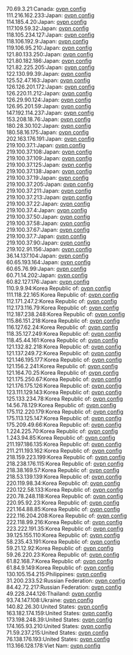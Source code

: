 70.69.3.21:Canada: [ovpn config](vpn/70_69_3_21.ovpn)  
111.216.162.233:Japan: [ovpn config](vpn/111_216_162_233.ovpn)  
114.185.4.20:Japan: [ovpn config](vpn/114_185_4_20.ovpn)  
117.109.59.32:Japan: [ovpn config](vpn/117_109_59_32.ovpn)  
118.105.234.127:Japan: [ovpn config](vpn/118_105_234_127.ovpn)  
118.106.192.9:Japan: [ovpn config](vpn/118_106_192_9.ovpn)  
119.106.95.210:Japan: [ovpn config](vpn/119_106_95_210.ovpn)  
121.80.133.250:Japan: [ovpn config](vpn/121_80_133_250.ovpn)  
121.80.182.186:Japan: [ovpn config](vpn/121_80_182_186.ovpn)  
121.82.225.205:Japan: [ovpn config](vpn/121_82_225_205.ovpn)  
122.130.99.39:Japan: [ovpn config](vpn/122_130_99_39.ovpn)  
125.52.47.163:Japan: [ovpn config](vpn/125_52_47_163.ovpn)  
126.126.201.172:Japan: [ovpn config](vpn/126_126_201_172.ovpn)  
126.220.11.212:Japan: [ovpn config](vpn/126_220_11_212.ovpn)  
126.29.90.124:Japan: [ovpn config](vpn/126_29_90_124.ovpn)  
126.95.201.59:Japan: [ovpn config](vpn/126_95_201_59.ovpn)  
147.192.114.237:Japan: [ovpn config](vpn/147_192_114_237.ovpn)  
153.208.18.76:Japan: [ovpn config](vpn/153_208_18_76.ovpn)  
180.28.30.102:Japan: [ovpn config](vpn/180_28_30_102.ovpn)  
180.58.16.175:Japan: [ovpn config](vpn/180_58_16_175.ovpn)  
202.163.176.191:Japan: [ovpn config](vpn/202_163_176_191.ovpn)  
219.100.37.1:Japan: [ovpn config](vpn/219_100_37_1.ovpn)  
219.100.37.108:Japan: [ovpn config](vpn/219_100_37_108.ovpn)  
219.100.37.109:Japan: [ovpn config](vpn/219_100_37_109.ovpn)  
219.100.37.125:Japan: [ovpn config](vpn/219_100_37_125.ovpn)  
219.100.37.138:Japan: [ovpn config](vpn/219_100_37_138.ovpn)  
219.100.37.19:Japan: [ovpn config](vpn/219_100_37_19.ovpn)  
219.100.37.205:Japan: [ovpn config](vpn/219_100_37_205.ovpn)  
219.100.37.211:Japan: [ovpn config](vpn/219_100_37_211.ovpn)  
219.100.37.213:Japan: [ovpn config](vpn/219_100_37_213.ovpn)  
219.100.37.22:Japan: [ovpn config](vpn/219_100_37_22.ovpn)  
219.100.37.4:Japan: [ovpn config](vpn/219_100_37_4.ovpn)  
219.100.37.50:Japan: [ovpn config](vpn/219_100_37_50.ovpn)  
219.100.37.58:Japan: [ovpn config](vpn/219_100_37_58.ovpn)  
219.100.37.67:Japan: [ovpn config](vpn/219_100_37_67.ovpn)  
219.100.37.7:Japan: [ovpn config](vpn/219_100_37_7.ovpn)  
219.100.37.90:Japan: [ovpn config](vpn/219_100_37_90.ovpn)  
219.102.91.156:Japan: [ovpn config](vpn/219_102_91_156.ovpn)  
36.14.137.104:Japan: [ovpn config](vpn/36_14_137_104.ovpn)  
60.65.193.164:Japan: [ovpn config](vpn/60_65_193_164.ovpn)  
60.65.76.99:Japan: [ovpn config](vpn/60_65_76_99.ovpn)  
60.71.14.202:Japan: [ovpn config](vpn/60_71_14_202.ovpn)  
60.82.127.176:Japan: [ovpn config](vpn/60_82_127_176.ovpn)  
110.9.9.94:Korea Republic of: [ovpn config](vpn/110_9_9_94.ovpn)  
111.118.22.165:Korea Republic of: [ovpn config](vpn/111_118_22_165.ovpn)  
112.171.247.2:Korea Republic of: [ovpn config](vpn/112_171_247_2.ovpn)  
112.173.116.79:Korea Republic of: [ovpn config](vpn/112_173_116_79.ovpn)  
112.187.238.248:Korea Republic of: [ovpn config](vpn/112_187_238_248.ovpn)  
115.86.151.218:Korea Republic of: [ovpn config](vpn/115_86_151_218.ovpn)  
116.127.62.24:Korea Republic of: [ovpn config](vpn/116_127_62_24.ovpn)  
118.35.127.249:Korea Republic of: [ovpn config](vpn/118_35_127_249.ovpn)  
118.45.44.161:Korea Republic of: [ovpn config](vpn/118_45_44_161.ovpn)  
121.132.82.218:Korea Republic of: [ovpn config](vpn/121_132_82_218.ovpn)  
121.137.249.72:Korea Republic of: [ovpn config](vpn/121_137_249_72.ovpn)  
121.146.195.177:Korea Republic of: [ovpn config](vpn/121_146_195_177.ovpn)  
121.156.2.241:Korea Republic of: [ovpn config](vpn/121_156_2_241.ovpn)  
121.164.70.25:Korea Republic of: [ovpn config](vpn/121_164_70_25.ovpn)  
121.175.250.67:Korea Republic of: [ovpn config](vpn/121_175_250_67.ovpn)  
121.176.175.126:Korea Republic of: [ovpn config](vpn/121_176_175_126.ovpn)  
123.111.129.143:Korea Republic of: [ovpn config](vpn/123_111_129_143.ovpn)  
125.133.234.78:Korea Republic of: [ovpn config](vpn/125_133_234_78.ovpn)  
14.56.78.129:Korea Republic of: [ovpn config](vpn/14_56_78_129.ovpn)  
175.112.220.179:Korea Republic of: [ovpn config](vpn/175_112_220_179.ovpn)  
175.113.125.147:Korea Republic of: [ovpn config](vpn/175_113_125_147.ovpn)  
175.209.49.66:Korea Republic of: [ovpn config](vpn/175_209_49_66.ovpn)  
1.224.225.70:Korea Republic of: [ovpn config](vpn/1_224_225_70.ovpn)  
1.243.94.85:Korea Republic of: [ovpn config](vpn/1_243_94_85.ovpn)  
211.197.186.135:Korea Republic of: [ovpn config](vpn/211_197_186_135.ovpn)  
211.211.193.162:Korea Republic of: [ovpn config](vpn/211_211_193_162.ovpn)  
218.159.223.199:Korea Republic of: [ovpn config](vpn/218_159_223_199.ovpn)  
218.238.176.115:Korea Republic of: [ovpn config](vpn/218_238_176_115.ovpn)  
218.38.169.57:Korea Republic of: [ovpn config](vpn/218_38_169_57.ovpn)  
218.53.139.139:Korea Republic of: [ovpn config](vpn/218_53_139_139.ovpn)  
220.119.98.34:Korea Republic of: [ovpn config](vpn/220_119_98_34.ovpn)  
220.122.58.133:Korea Republic of: [ovpn config](vpn/220_122_58_133.ovpn)  
220.78.248.118:Korea Republic of: [ovpn config](vpn/220_78_248_118.ovpn)  
220.95.92.23:Korea Republic of: [ovpn config](vpn/220_95_92_23.ovpn)  
221.164.88.85:Korea Republic of: [ovpn config](vpn/221_164_88_85.ovpn)  
222.116.204.208:Korea Republic of: [ovpn config](vpn/222_116_204_208.ovpn)  
222.118.99.216:Korea Republic of: [ovpn config](vpn/222_118_99_216.ovpn)  
223.222.191.35:Korea Republic of: [ovpn config](vpn/223_222_191_35.ovpn)  
39.125.155.110:Korea Republic of: [ovpn config](vpn/39_125_155_110.ovpn)  
58.235.43.191:Korea Republic of: [ovpn config](vpn/58_235_43_191.ovpn)  
59.21.12.92:Korea Republic of: [ovpn config](vpn/59_21_12_92.ovpn)  
59.26.220.23:Korea Republic of: [ovpn config](vpn/59_26_220_23.ovpn)  
61.82.168.7:Korea Republic of: [ovpn config](vpn/61_82_168_7.ovpn)  
61.84.9.149:Korea Republic of: [ovpn config](vpn/61_84_9_149.ovpn)  
130.105.154.215:Philippines: [ovpn config](vpn/130_105_154_215.ovpn)  
31.200.233.52:Russian Federation: [ovpn config](vpn/31_200_233_52.ovpn)  
84.42.72.217:Russian Federation: [ovpn config](vpn/84_42_72_217.ovpn)  
49.228.244.126:Thailand: [ovpn config](vpn/49_228_244_126.ovpn)  
93.74.147.108:Ukraine: [ovpn config](vpn/93_74_147_108.ovpn)  
140.82.26.30:United States: [ovpn config](vpn/140_82_26_30.ovpn)  
163.182.174.159:United States: [ovpn config](vpn/163_182_174_159.ovpn)  
173.198.248.39:United States: [ovpn config](vpn/173_198_248_39.ovpn)  
174.165.93.210:United States: [ovpn config](vpn/174_165_93_210.ovpn)  
71.59.237.215:United States: [ovpn config](vpn/71_59_237_215.ovpn)  
76.138.176.193:United States: [ovpn config](vpn/76_138_176_193.ovpn)  
113.166.128.178:Viet Nam: [ovpn config](vpn/113_166_128_178.ovpn)  
